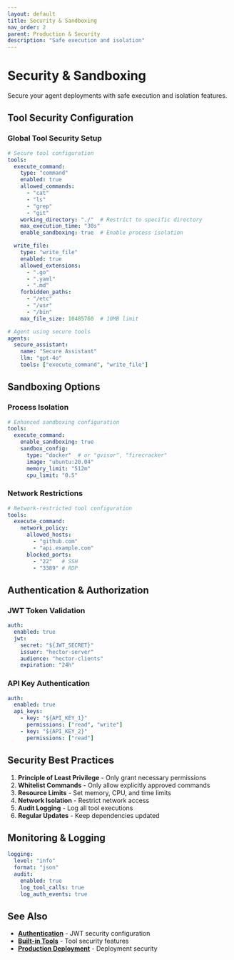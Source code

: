 ```yaml
---
layout: default
title: Security & Sandboxing
nav_order: 2
parent: Production & Security
description: "Safe execution and isolation"
---
```


# Security & Sandboxing

Secure your agent deployments with safe execution and isolation features.

## Tool Security Configuration

### Global Tool Security Setup

```yaml
# Secure tool configuration
tools:
  execute_command:
    type: "command"
    enabled: true
    allowed_commands:
      - "cat"
      - "ls"
      - "grep"
      - "git"
    working_directory: "./"  # Restrict to specific directory
    max_execution_time: "30s"
    enable_sandboxing: true  # Enable process isolation

  write_file:
    type: "write_file"
    enabled: true
    allowed_extensions:
      - ".go"
      - ".yaml"
      - ".md"
    forbidden_paths:
      - "/etc"
      - "/usr"
      - "/bin"
    max_file_size: 10485760  # 10MB limit

# Agent using secure tools
agents:
  secure_assistant:
    name: "Secure Assistant"
    llm: "gpt-4o"
    tools: ["execute_command", "write_file"]
```

## Sandboxing Options

### Process Isolation

```yaml
# Enhanced sandboxing configuration
tools:
  execute_command:
    enable_sandboxing: true
    sandbox_config:
      type: "docker"  # or "gvisor", "firecracker"
      image: "ubuntu:20.04"
      memory_limit: "512m"
      cpu_limit: "0.5"
```

### Network Restrictions

```yaml
# Network-restricted tool configuration
tools:
  execute_command:
    network_policy:
      allowed_hosts:
        - "github.com"
        - "api.example.com"
      blocked_ports:
        - "22"   # SSH
        - "3389" # RDP
```

## Authentication & Authorization

### JWT Token Validation

```yaml
auth:
  enabled: true
  jwt:
    secret: "${JWT_SECRET}"
    issuer: "hector-server"
    audience: "hector-clients"
    expiration: "24h"
```

### API Key Authentication

```yaml
auth:
  enabled: true
  api_keys:
    - key: "${API_KEY_1}"
      permissions: ["read", "write"]
    - key: "${API_KEY_2}"
      permissions: ["read"]
```

## Security Best Practices

1. **Principle of Least Privilege** - Only grant necessary permissions
2. **Whitelist Commands** - Only allow explicitly approved commands
3. **Resource Limits** - Set memory, CPU, and time limits
4. **Network Isolation** - Restrict network access
5. **Audit Logging** - Log all tool executions
6. **Regular Updates** - Keep dependencies updated

## Monitoring & Logging

```yaml
logging:
  level: "info"
  format: "json"
  audit:
    enabled: true
    log_tool_calls: true
    log_auth_events: true
```

## See Also

- **[Authentication](authentication)** - JWT security configuration
- **[Built-in Tools](../tools-actions/built-in-tools)** - Tool security features
- **[Production Deployment](../development/PLUGINS)** - Deployment security
